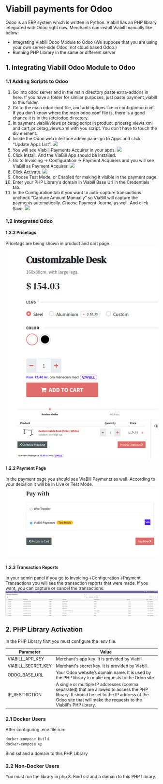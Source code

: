# Viabill payments for Odoo

Odoo is an ERP system which is written in Python. Viabill has an PHP library integrated with Odoo right now. Merchants can install Viabill manually like below:

- Integrating Viabill Odoo Module to Odoo (We suppose that you are using your own server-side Odoo, not cloud based Odoo.)
- Running PHP Library in the same or different server

## 1. Integrating Viabill Odoo Module to Odoo

### 1.1 Adding Scripts to Odoo
1) Go into odoo server and in the main directory paste extra-addons in here. If you have a folder for  similar purposes, just paste payment_viabill to this folder.  
2) Go to the main odoo.conf file, and add options like in config/odoo.conf. If you don’t know where the main odoo.conf file is, there is a good chance it is in the /etc/odoo directory.
3) In payment_viabill/views pricetag script in product_pricetag_views.xml and cart_pricetag_views.xml with you script. You don’t have to touch the div element.
4) Inside the Odoo web interface admin panel go to Apps and click “Update Apps List”.
![](/images/odoo_add_4.jpg)
5) You will see Viabill Payments Acquirer in your apps.
![](/images/odoo_add_5.jpg)
6) Click Install. And the ViaBill App should be installed.
7) Go to Invoicing -> Configuration -> Payment Acquirers and you will see ViaBill as Payment Acquirer.
![](/images/odoo_add_7.jpg)
8) Click Activate.
![](/images/odoo_add_8.jpg)
9) Choose Test Mode, or Enabled for making it visible in the payment page.
10) Enter your PHP Library’s domain in Viabill Base Url in the Credentials tab.
11) In the Configuration tab if you want to auto-capture transactions uncheck “Capture Amount Manually” so ViaBill will capture the payments automatically. Choose Payment Journal  as well.  And click Save.
![](/images/odoo_add_11.jpg)

### 1.2 Integrated Odoo
#### 1.2.2 Pricetags
Pricetags are being shown in product and cart page.
![](/images/pricetags_1.jpg)
![](/images/pricetags_2.jpg)

#### 1.2.2 Payment Page
In the payment page you should see ViaBill Payments as well. According to your decision it will be in Live or Test Mode. 
![](/images/payments_1.jpg)

#### 1.2.3 Transaction Reports
In your admin panel if you go to Invoicing->Configuration->Payment Transactions you will see the transaction reports that were made. If you want, you can capture or cancel the transactions.
![](/images/transactions_1.jpg)

## 2. PHP Library Activation
In the PHP Library first you must configure the .env file.

| Parameter | Value |
| ------ | ------ |
| VIABILL_APP_KEY | Merchant's app key. It is provided by Viabill. |
| VIABILL_SECRET_KEY | Merchant's secret key. It is provided by Viabill.  |
| ODOO_BASE_URL | Your Odoo website’s domain name. It is used by the PHP library to make requests to the Odoo site. |
| IP_RESTRICTION | A single or multiple IP addresses (comma separated) that are allowed to access the PHP library. It should be set to the IP address of the Odoo site that will make the requests to the Viabill's PHP library. |

### 2.1 Docker Users
After configuring .env file run:
```sh
docker-compose build
docker-compose up
```
Bind ssl and a domain to this PHP Library

### 2.2 Non-Docker Users 
You must run the library in php 8.
Bind ssl and a domain to this PHP Library.
